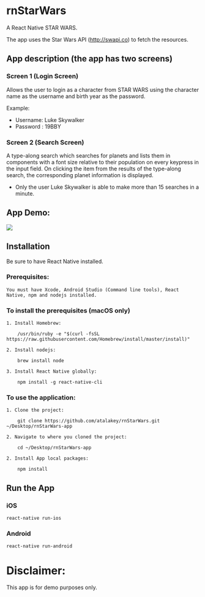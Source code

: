 # rnStarWars

A React Native STAR WARS.

The app uses the Star Wars API (http://swapi.co) to fetch the resources.

## App description (the app has two screens)

### Screen 1 (Login Screen)
Allows the user to login as a character from STAR WARS using the character name as the username and birth year as the password.

Example:

  + Username: Luke Skywalker
  + Password : 19BBY

### Screen 2 (Search Screen)
A type-along search which searches for planets and lists them in components with a font size relative to their population on every keypress in the input field.
On clicking the item from the results of the type-along search, the corresponding planet information is displayed.

  + Only the user Luke Skywalker is able to make more than 15 searches in a minute.

## App Demo:

![](https://thumbs.gfycat.com/SmoggyTerrificBetafish-size_restricted.gif)

## Installation

Be sure to have React Native installed.

### Prerequisites:
```
You must have Xcode, Android Studio (Command line tools), React Native, npm and nodejs installed.
```

### To install the prerequisites (macOS only)
```
1. Install Homebrew:

    /usr/bin/ruby -e "$(curl -fsSL https://raw.githubusercontent.com/Homebrew/install/master/install)"

2. Install nodejs:

    brew install node

3. Install React Native globally:

    npm install -g react-native-cli
```

### To use the application:
``` 
1. Clone the project:

    git clone https://github.com/atalakey/rnStarWars.git ~/Desktop/rnStarWars-app

2. Navigate to where you cloned the project:

    cd ~/Desktop/rnStarWars-app

2. Install App local packages:

    npm install
```

## Run the App

### iOS

```
react-native run-ios
```

### Android

```
react-native run-android
```

# Disclaimer:
This app is for demo purposes only.
